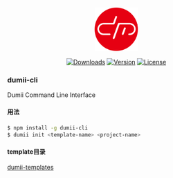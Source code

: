 <p align="center"><a href="https://dumii.cn" target="_blank"><img width="100" src="image/logo.png" alt="Dumii logo"></a></p>

<p align="center">
  <a href="https://www.npmjs.com/package/vue"><img src="https://img.shields.io/npm/dm/dumii-cli.svg" alt="Downloads"></a>
  <a href="https://www.npmjs.com/package/vue"><img src="https://img.shields.io/npm/v/dumii-cli.svg" alt="Version"></a>
  <a href="https://www.npmjs.com/package/vue"><img src="https://img.shields.io/npm/l/dumii-cli.svg" alt="License"></a>
</p>


### dumii-cli
Dumii Command Line Interface

#### 用法
```bash
$ npm install -g dumii-cli
$ dumii init <template-name> <project-name>
```

#### template目录
[dumii-templates](https://gitee.com/organizations/dumii-templates)

